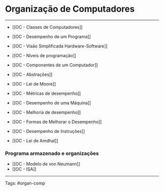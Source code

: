# Organização de Computadores

---

- [[OC - Classes de Computadores]]
- [[OC - Desempenho de um Programa]]
- [[OC - Visão Simplificada Hardware-Software]]
- [[OC - Níveis de programação]]
- [[OC - Componentes de um Computador]]
- [[OC - Abstrações]]
- [[OC - Lei de Moore]]

- [[OC - Métricas de desempenho]]
- [[OC - Desempenho de uma Máquina]]
- [[OC - Melhoria de desempenho]]
- [[OC - Formas de Melhorar o Desempenho]]
- [[OC - Desempenho de Instruções]]
- [[OC - Lei  de Amdhal]]

### Programa armazenado e organizações

- [[OC - Modelo de von Neumann]]
- [[OC - ISA]]

---

Tags: #organ-comp
